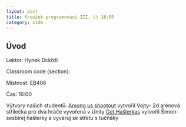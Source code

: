 ```yaml
---
layout: post
title: Kroužek programování III, čt 16:00
category: side
---
```

## Úvod

Lektor: Hynek Dráždil

Classroom code (section): 

Místnost: EB406

Čas: 16:00

Výtvory našich studentů:
  [Among us shootout](https://github.com/vojtakyler77/among-us-shootout) vytvořil Vojty- 2d arénová střílečka pro dva hráče vyvořená v Unity
  [Get Hašlerkas](https://studio.code.org/projects/applab/JXu745z_eXvs5-b65pgiYgq7JJDxh8hirqNNT-4Akkk/edit) vytvořil Šimon- sesbírej hašlerky a vyvaruj se střetu s tučňáky
  
